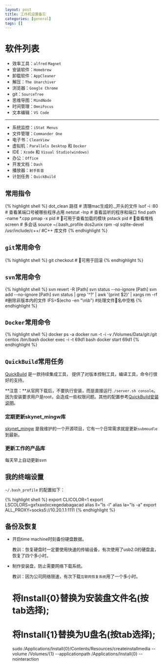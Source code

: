 ```yaml
---
layout: post
title: 工作机设置备忘
categories: [general]
tags: []
---
```


# 软件列表

* 效率工具：`alfred`  `Magnet`
* 安装软件：`Homebrew`
* 卸载软件：`AppCleaner`
* 解压：`The Unarchiver`
* 浏览器：`Google Chrome`
* git：`SourceTree`
* 思维导图：`MindNode`
* 时间管理：`OmniFocus`
* 文本编辑：`VS Code`
---
* 系统监控：`iStat Menus`
* 文件管理：`Commander One`
* 电子书：`CleanView`
* 虚拟机：`Parallels Desktop` 和 `Docker`
* IDE：`Xcode` 和 `Visual Studio(windows)`
* 办公：`Office`
* 开发文档：`Dash`
* 播放器：`射手影音`
* 计划任务：`QuickBuild`

## 常用指令

{% highlight shell %}
dot_clean 路径 # 清理mac生成的._开头的文件
lsof -i :80 # 查看某端口号被哪些程序占用
netstat -lnp # 查看监听的程序和端口
find path -name *.cpp
pmap -x pid # 可用于查看加载的模块
pstack pid # 查看堆栈
screen # 多会话
source ~/.bash_profile
dos2unix 
rpm -ql sqlite-devel
/usr/include/c++/ #C++ 库文件
{% endhighlight %}	

## `git`常用命令

{% highlight shell %}
git checkout # 可用于回滚
{% endhighlight %}	

## `svn`常用命令

{% highlight shell %}
svn revert -R [Path]
svn status --no-ignore [Path]
svn add --no-ignore [Path]
svn status | grep '^?' | awk '{print $2}' | xargs rm -rf #删除非版本内的文件 
IFS=$(echo -en "\n\b") #处理文件名中空格 
{% endhighlight %}	

## `Docker`常用命令

{% highlight shell %}
docker ps -a
docker run -t -i -v /Volumes/Data/git:/git centos /bin/bash
docker exec -i -t 69d1 bash
docker start 69d1
{% endhighlight %}	

## `QuickBuild`常用任务
[QuickBuild](http://www.pmease.com/) 是一款持续集成工具，
提供了对版本控制工具，编译工具，命令行很好的支持。

**注意：**从官网下载后，不要执行安装，而是直接运行`./server.sh console`。因为安装要求用户是root，会造成一些权限问题。其他的配置参考[QuickBuild安装说明](http://pureivan.blog.51cto.com/2035414/1607215)。

### 定期更新skynet_mingw库
[skynet_mingw](https://github.com/dpull/skynet-mingw) 是我维护的一个开源项目，它有一个日常需求就是更新`submoudle`到最新。

### 更新工作的产品库
每天早上自动更新svn

## 我的终端设置

`~/.bash_profile` 的配置如下：

{% highlight shell %}
export CLICOLOR=1
export LSCOLORS=gxfxaxdxcxegedabagacad
alias ll="ls -l"
alias la="ls -a"
export ALL_PROXY=socks5://10.20.1.1:1111
{% endhighlight %}

## 备份及恢复

* 开启time machine时刻备份硬盘数据。

  教训：恢复硬盘时一定要使用快速的传输设备，有次使用了usb2.0的硬盘盒，恢复了四个多小时。

* 制作安装盘，防止需要网络下载系统。

  教训：因为公司网络限速，有次下载`互联网恢复系统`用了一个多小时。

  	# 将Install{0}替换为安装盘文件名(按tab选择);
  	# 将Install{1}替换为U盘名(按tab选择);
  	sudo /Applications/Install{0}/Contents/Resources/createinstallmedia --volume /Volumes/{1} --applicationpath /Applications/Install{0} --nointeraction 